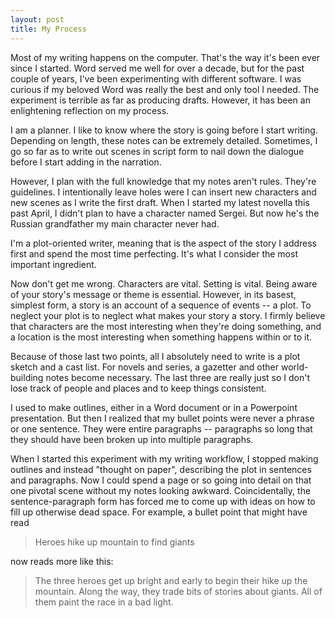 ```yaml
---
layout: post
title: My Process
---
```


Most of my writing happens on the computer. That's the way it's been ever since I started. Word served me well for over a decade, but for the past couple of years, I've been experimenting with different software. I was curious if my beloved Word was really the best and only tool I needed. The experiment is terrible as far as producing drafts. However, it has been an enlightening reflection on my process.

I am a planner. I like to know where the story is going before I start writing. Depending on length, these notes can be extremely detailed. Sometimes, I go so far as to write out scenes in script form to nail down the dialogue before I start adding in the narration.

However, I plan with the full knowledge that my notes aren't rules. They're guidelines. I intentionally leave holes were I can insert new characters and new scenes as I write the first draft. When I started my latest novella this past April, I didn't plan to have a character named Sergei. But now he's the Russian grandfather my main character never had.

I'm a plot-oriented writer, meaning that is the aspect of the story I address first and spend the most time perfecting. It's what I consider the most important ingredient.

Now don't get me wrong. Characters are vital. Setting is vital. Being aware of your story's message or theme is essential. However, in its basest, simplest form, a story is an account of a sequence of events -- a plot. To neglect your plot is to neglect what makes your story a story. I firmly believe that characters are the most interesting when they're doing something, and a location is the most interesting when something happens within or to it.

Because of those last two points, all I absolutely need to write is a plot sketch and a cast list. For novels and series, a gazetter and other world-building notes become necessary. The last three are really just so I don't lose track of people and places and to keep things consistent.

I used to make outlines, either in a Word document or in a Powerpoint presentation. But then I realized that my bullet points were never a phrase or one sentence. They were entire paragraphs -- paragraphs so long that they should have been broken up into multiple paragraphs.

When I started this experiment with my writing workflow, I stopped making outlines and instead "thought on paper", describing the plot in sentences and paragraphs. Now I could spend a page or so going into detail on that one pivotal scene without my notes looking awkward. Coincidentally, the sentence-paragraph form has forced me to come up with ideas on how to fill up otherwise dead space. For example, a bullet point that might have read

> Heroes hike up mountain to find giants

now reads more like this:

> The three heroes get up bright and early to begin their hike up the mountain. Along the way, they trade bits of stories about giants. All of them paint the race in a bad light.